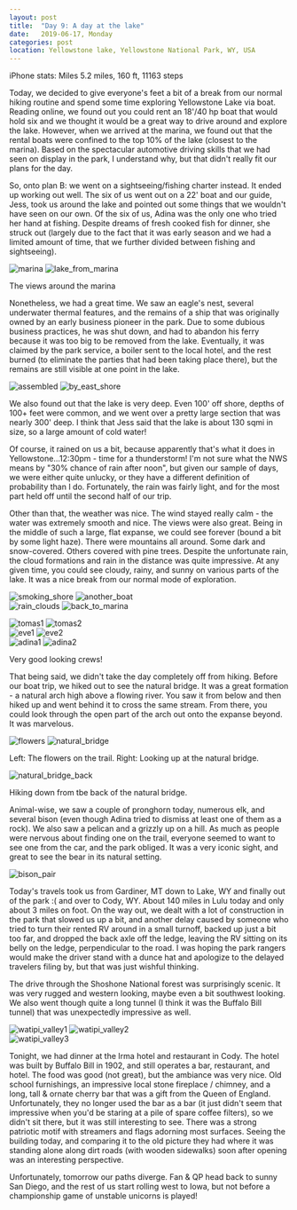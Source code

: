 ```yaml
---
layout: post
title:  "Day 9: A day at the lake"
date:   2019-06-17, Monday
categories: post
location: Yellowstone lake, Yellowstone National Park, WY, USA
---
```


iPhone stats: Miles 5.2 miles, 160 ft, 11163 steps

Today, we decided to give everyone's feet a bit of a break from our normal hiking routine and spend some time exploring Yellowstone Lake via boat. Reading online, we found out you could rent an 18'/40 hp boat that would hold six and we thought it would be a great way to drive around and explore the lake. However, when we arrived at the marina, we found out that the rental boats were confined to the top 10% of the lake (closest to the marina). Based on the spectacular automotive driving skills that we had seen on display in the park, I understand why, but that didn't really fit our plans for the day.

So, onto plan B: we went on a sightseeing/fishing charter instead. It ended up working out well. The six of us went out on a 22' boat and our guide, Jess, took us around the lake and pointed out some things that we wouldn't have seen on our own. Of the six of us, Adina was the only one who tried her hand at fishing. Despite dreams of fresh cooked fish for dinner, she struck out (largely due to the fact that it was early season and we had a limited amount of time, that we further divided between fishing and sightseeing). 

<div class="post-image post-image--split">
    <img src="https://lh3.googleusercontent.com/Y7qFarAo_vmFA2_bYMwTDkEr1AIV_gqileRgGvZUIPKi-MTvMNP420E_To9J_8QPPhlzQwwx8kNCtPG9onasVCCoCPj0y2QeHWyWRteu9Dx-m0dxwQnRktltXyGXBbgoFhGZmVzCbQITxR1mxEDdT5bWw58IFMo7kBd8I8GlGpZdmCzrym5uSPRKDQKqmH_67hN0_sVrD3RY26ZDS5KY5QTfiC1OVkU4tkuXaofbHkUCfAmPri2Mv1IG5K5XjSjVgIBO27ET571QQkSOtanNYZG69fpZYHqYoaC1jYe7m6PKQD_MCrXHSfockFZeGwGF_bCjd-epSxNpVMS0kgrKATodnPaj9I86l80P7MeFDfTo-zvKWsYR6w5dJ9MEna-Dfl45CY1kjUjuR_nUTHNp42ShPBJKV_2oyWqakBkenul9SUdYh7XVmac-3BuflpoCXM4kZ52j--HLulVsAIlS9yaLZhQJO9KRRNN5MRlEuEWHJ3hGr1h6x_rBhthoG94HX5KklnigMQYRE88mUtj3mgW1-tLEM_Zx7Mzb6HtpjN0s1tAXSDMOxPdBjCud8muy5VPRqycB4WVD0k9jjaoLhc86Z_vJiNRbfkqJCpGT5Ath2N-AUj9QpJl-0MVmYifTuZYKIQvFHRqJsDetriaf5ZGqK6KtDKaV3hWEExXKI2WUl46VpTH9hEKJSdEKpWkacnMQ-kBxDOqdPk7hSzNx44bbAQ=w2114-h1408-no" alt="marina" />
    <img src="https://lh3.googleusercontent.com/ffKv468syWR06xrZbj87E4IevARbgHbbXWKehwIih8DEWHMYx8RNl4pZIjH3-Lq15hYbfx3dhWUNUQbwHWGqQvfkGu8VCoxdiXfFYfI3dKaemhNG8F9SsWAc4U_hoDnsKOSt7raWDoSoLIjVjQfAY8ahEChiJ06lMIMHOQRnaywIjeoD3Nd7X1z7zTJKIoTTnfmp4qJnJkwfyfYjW5PJJJLqczZ70-SjwS40EeBwQDDhg1O56v6vv_F2gMBnxXNN59tjc1-2c0Fo6mq8ou9ILb4DP81xt8q7wJNIr3glIl_DLG_fhSuhrJNSZLg6VecGU95tUHUzwU7MDC9mZhHZruCMa7AaL8xjrBOni_zRirZcFiillg1Dtb-1ilqzhQQLQ84oUTT0wy-VnyPWt8xiuNS2vB7n4RhBNesmEn3y_oA1nix3cZ42sZwJYpsoVxejpEu3v--qat4XEIFspphtM7jFvj4VNYodQL050Z0dal-a52hfuWCbvpktcANru35UAtYsPj6Lpc65UCIhjQssZykywrumODLcFFQfURrJyVuhowWYIdIwDKmznm09g6RAWVN4TC3V-ophcuRkX15-feT40W9WMi-WVmA5Ik168BQH4kiN0mAz_BFcCFNaJquVYK1-0xSCZTN_phPHR4cqY-BK225ruYC7mXe90tbre_SLo4VwsQN7JKVMqnsuEgXXHmHL7lENvSoV-1gnHvCgMl3VoA=w498-h332-no" alt="lake_from_marina" />
    <p class="post-image-caption"> The views around the marina </p>
</div>

Nonetheless, we had a great time. We saw an eagle's nest, several underwater thermal features, and the remains of a ship that was originally owned by an early business pioneer in the park. Due to some dubious business practices, he was shut down, and had to abandon his ferry because it was too big to be removed from the lake. Eventually, it was claimed by the park service, a boiler sent to the local hotel, and the rest burned (to eliminate the parties that had been taking place there), but the remains are still visible at one point in the lake.

<div class="post-image post-image--split">
    <img src="https://lh3.googleusercontent.com/8-Fhnu3p_0GyB7vF8KiBX6wVEWw4ULiris0ObvvjHB42hJp4kz4JcTx3j6lueKcBro9PaYUoPD8Q11KI-gy9Ew-qOWcLleQiXuc7vq7IiTKg900eXoyxD1eLWM0rw-R_EKQPsU7IqgITYLdN0FuwRrngQb8SflbwaPMMarHk42ibkiISvASAzog5X-jav7Y5IxgsphnbqC6nrWx0hci2-RCDv7tuCpr5CM62MXdAr3lemdE3YZ4gVFC1b8Pa1fcksM7c41quTMrZlbRHUuqIjkLuP3KVMg3AcDK5QNxl_7Q6WVqrU1DjG0VTAfXzNW-VqhNCwIuGA-esu_5Ik_a-Xxhl4s_Z3jRzMPYUOHCTdUzo8692W_a2-cL_wUbM_IRD3dop_RT8t4Cyl30kI1GmoR4eqdQsVizmWlu6mfOQMcayWcau7s4Z_CHDcabBCZyeiDqhemqGk_vA6lgoEWy_A0MGplTJzdHdRbZivqS4FZ-ykOU-LXQsfgW5k9XDq79TxsXvMjFIIQzA_BOfCOx3cjOkq5bRcpPikbVV9Iy-xeUhBG6LAUUdSE943ObTtC64Ma-HhluaQo_YvLciHSxoNIT6h27tvcKV4Z73S9wFlorVT4e5SrhJihdTVi13BInLm3YUsrnaJJ7Cxzc1KlfEIwwuAWntdkzyHmg1UylyyX9lNw_gj5GFYykwPy3ocg6lpWptVZn3Nz9MPqflrcph5KKK=w2114-h1408-no" alt="assembled" />
    <img src="https://lh3.googleusercontent.com/VYbKXFCzJjhHcQPvDmK55xrIil64QYlHmZfh4gGvPtlPHSySUdp-qaU0vQWsRC3lV4ANUX0QUNzgFbjaVcrkNsW8ewSPTdm777QZSprNDdDKGdoF-0CYUE2S7ytgsf8T1t2YUd6DsT-ADTwseWHYeDh6lYHi4db5ELaPIyoGi4Z5-_gCBwIBO5M-h6d43R866vAyOkw9R1LorNcehNQvNhDZClnO48lJsR9JNA9DPi2sC71jmkFZDFsPepsOrYFeaZEHFwJxH_HkzWC7yufuuwM35jmuoVwkjt44hWdjb6lmi9MncemRyttWCZPxgPpOdXbIrDOZbPj3aq4WJIJEDf28hHEj0yHjG1AMIWWGTvb8gkqUP3KxMc6w0i-Up6fJOS87CjMFi8FnEsTMRZ7qLcFSwd332vJ_6LlbRCgQlxFjiL8vxIsTbUHO6IPi45VmhIB39_zYdxWJDf9BrS5a3CqmdbaChKaZMv38YMRzBowA6egwjf_YFj5nEWsBZx_oTgV95GMoMR0-TfgshTjFw05a0MY4A4Myf_yVn5_jcFLoSY-heED_ELep2tY90vbVuJh0zYZrGYklqvt18z6DXixVbkBthb71dInTF1409Cy44PUOhgetK7WdB9fJlFnyBiPEqQjG-GjJNYcqCYIKcCnLCm1dvqEZcptQVfwJ8uygxzICnrng_MW13L7VlbXCHx9wJwvVah4ath1k1aZerB7W=w2114-h1408-no" alt="by_east_shore" />
</div>


We also found out that the lake is very deep. Even 100' off shore, depths of 100+ feet were common, and we went over a pretty large section that was nearly 300' deep. I think that Jess said that the lake is about 130 sqmi in size, so a large amount of cold water!

Of course, it rained on us a bit, because apparently that's what it does in Yellowstone...12:30pm - time for a thunderstorm! I'm not sure what the NWS means by "30% chance of rain after noon", but given our sample of days, we were either quite unlucky, or they have a different definition of probability than I do. Fortunately, the rain was fairly light, and for the most part held off until the second half of our trip. 

Other than that, the weather was nice. The wind stayed really calm - the water was extremely smooth and nice. The views were also great. Being in the middle of such a large, flat expanse, we could see forever (bound a bit by some light haze). There were mountains all around. Some dark and snow-covered. Others covered with pine trees. Despite the unfortunate rain, the cloud formations and rain in the distance was quite impressive. At any given time, you could see cloudy, rainy, and sunny on various parts of the lake. It was a nice break from our normal mode of exploration.

<div class="post-image post-image--split">
    <img src="https://lh3.googleusercontent.com/JsHg5oWmkMP8eXrk4VSgoQ1TVbsQOHqflkRQk7IAgy_I-BAAG9CLHcerQNmHDrOs6GTANMPN8PCApwMg_rf9XcqFzjAfLr0cHBlugegZeN56OkOgXXaNHlF_Sd7Oid_myUepJqusG0Azue-nk40GSZT9e0WqjqtxFj8Q-rAGrcfV61S3HGmzvMIXuNC6y301h5ksepqUsWjJCkHnxN2KcD3IFiTevoO-9gdw-oRZhY1v382oSkjP01oJfe7SE2Q-UEuicV1KYSOCa92ampvTLY-Mp4Z_FugdhBSTZQoktgGKK-YvQFAHkKLOEFiPOfWraWNMqrHoCOCOS9LO0rPhip5tQAefSss5hN979DAt5f00p90ABl3twflnA4VcnLFYBbwHRyyaMdOYRW25iluzPYJGGjI-b_mlB6DgP1Baw2zuVO0uq9xrUvoPe0ZjRNYSRvGKFphBs-eOiYn6AVyvamesQ1A3x5OcivUAfkhTBqu7FVbPQVCVKDSfb_0NjnWoDgT3JddFP_V_C0qcZ7d4ApcekB0rv0_n2JcOiAa7W9QG2V9lBGZLLn5vorWHcRs7ti70WduX66GPmhJCg3CiLu2ZtOVitR5tq6lrBMaBX3rMRlzi3MiZfzEJkdLU6Tx9FTOpGBqT855cDHodw2jdgPsxHNNcZEtB1SeSDsozChLVVaG7m19Sx8bSack09GZrMOjo4K12DVlokLyg3VWNVdROBw=w1878-h1408-no" alt="smoking_shore" />
    <img src="https://lh3.googleusercontent.com/1t-8IOcHW9o5FEld0oawFqxeq_TCs16-6tKGwSCL2caJNonrsVI7HDl8O81CSLH1c3lMchcXebSZ9ujHaRuzk75oWsV-L4qqQz-KZJdnsFO9Yh8KuIFOFjLGVRFFmNFVK8lLm-sinHQSu4uTlBQPbvnxztVJFZacSF00Js-38rDZPlIOTC4cBQc8kVjxG61BvqELDANA1x-mlX3EqeMH_uwZ3qL27T3ttnXMkephqm2CZUXZG9I8t5Xly4Wr5kM_1Bcz9f1Z3g7SVonNcwwECYVDZHMvSdAY0MQYGH1vpZhvQ7DX3zW2ewbv76KbGtbAGsTbb2GfZZ7tOfY7rEVaVqVsEgkFaYAsjpP4qXfhDGP5XYG6uEts2D8YfEiTVYom_bApmVAQJLzC4nts48OMNjNoJvzY2V914Aw7nP3paZfcann7E7rXzJjc_SAoUSmmIcAp773y3viQTiMaALoQ_Z1MgRKz9cqrUkx6UO3hG-qVdyF60DxDxwfSzqTvjtZJ26ieZTKP84r28ucncICTR7xivWEr3c-jhEKRfgpgI1uHa33voCenqxlQbkGTNQ3zmT3nelWNJPj2ZElSzxMR2rPxO0nxa91wwweMGfE86LgqTbRP6keMSSZAbTOn2VSwlx3FV5_PGAlKDq43BlmIPh-5m5-IUozL9zAHL9xwVne_bMCHe1Q_UCQjE2gi2t6EOw1u1Gz5O4RWEBB8FKaSuPG5vg=w2114-h1408-no" alt="another_boat" />
</div>

<div class="post-image post-image--split">
    <img src="https://lh3.googleusercontent.com/PFvqdxKv8L-iOpGkjL8LoX9G5oNTk5wVOiw0gC6SOo4Vgoz7bIBrU_3UOBs1uhYCXlsNiLASy9x81oiMwV7vwro6xjI0mt8VwNKnVAgZvM92jzDzUXPzQb7Kv4_rwmYV5_RAPK1MeIWw96nbdSLK6QyLkbe_sDwTy1yDIv4uUJecNNMlDp3ORD2U4CwhJ21xsopAJB7h4Su7ZP2gn78dIxWp2z4XVL2kiX5IbHz6Rdg3x0Pz5uDcWE5rkEIXvUzy-Rq70VkeAM1uhRcb3ZKv2G9WiwDTr-x4K8EhNGNE38jL8XkjuOnzes-yFE7Vle4lrNmJQN4UfY9i5mozVeWlqiRe6empipaC1GOL7Sq_O55Ec6jJNpnAdU-gczz8_eWzu1JQUrdZRubyLuHIjOUX9dmkz_T8o3oIbQlTnNGi04iftC_QubMsfxipOnHFJVedVBNXCCD-A7zrxl6iw6YgOB3lNc8NJ6rFfjlQQzXMH3WGJTJNCsjLnycFY4hZEUKzBYEJO7HzS1AqygcrK9YtSYxEmCiBlSzkB7wHtcRC2MSAopPd0g6606GXppZigbYEWnR2TFeQKiyZDjY9pa8a8X2JyBjkUKzYpE-XbY8YmTaC2qz0BGMy4bj4pgxujEbfK4C4D2HMLrLoeYG3Gq89BaM1e40wZovR7yMRsTb1P9TmWGMeBKj8yqKwcmvZU4uhKYxl3PIZqG5pJJoY-xKkU0zxCw=w2114-h1408-no" alt="rain_clouds" />
    <img src="https://lh3.googleusercontent.com/BMRiEW8Pse1kdDAXcQjspH4YvM8-X13daDmGcGftUI4SqAJm47Jos5fJozGbjmRMq0rDSODhdG4dDmbhtsOI091bVeHAyGani0iBl03ct18iix0iAy-vct07qDzxKlnz8h9V_NHPzxDtZXQdOyw12dcp4eVqvMjoFsObaSp1V1I1KQy-ZZuJipAQ7L_bw17zJbpgDfigdK_pRhvjnIS2PwwqhIqFLYf-P0IAM_1QCC4HY_XIBseyLw0xj0lsMGWaeSkIgyqcDqAotYnMAl5dBjAA3l99godjpPDBWm24sI72p0NIekMgnTNBg7VXJFs9C2gUYNIPyLRLnIY8fB6g1ctFncCHr-wiY1ZiojbRG8sf8ZiDqLEyGhc22QdyB2ty-g7cHEcWJLyflKazWEIjeITW78q3ccVw07RCudFAA7JIS7J1U-tHsebv98_2-8ipos0upUd_VQcLmConNpll8y54mUHTwoVdfQgpD-h8By9scaYdO-JKnetPb1rBhfFEZiO6xDcZDU4MbYbeunUjn2Luq8sIKbCy62tXbqvI-LzV5L2ZpnmQHhn29X5wh9m7EFAOpwGUEmEhdeOA1OOM0Ul0gcS3wfF8jPN4lKVw8iht2CSLpa8Jfd2l4qp_vy-BFOqa7UkDuiTI3xDR8SsJVSon60WeVLUmaNIQoMeiVkolKwlW2VEwo5aRl7MAbbUTRY6u985sPKbfoEE1VdpvFePwMA=w1878-h1408-no" alt="back_to_marina" />
    <p class="post-image-caption"> </p>
</div>

<div class="post-image post-image--split">
    <img src="https://lh3.googleusercontent.com/gNezRZRr8CIqC-owjk2Yko-KnVKvWOcu8gVfLAS2SWry2GMwHu8jb86w4ENp3_b47yA6-tNfWCQNGL16AP5p30I6WaQB3teUX19XezX4YiIPZReSHBzON9H84SxBkSLu1VVRL-q8etf6R4spGFpaPp0ZzN-J4KtHR74ReD_spioFwgy7JbkVvEDAV8BHSH5WB1g_QtWmLCwsmPyX1mtwPuXHTVMgsBGLPGAV4txHO7t5cCTPH4XxDD3mtnuQZhEOeaMb0LKNEwVkR_R07qREKtesbIVjYG8paOdklTn-HlPiZSuTNTFqDgiIel1sI8oXXq4MnDBPDWzXc4P7iGp72u7xdbYBKAGy1YZqP0FFeG0Fc2ymMSKOCv3L2ZteDQ1kdlSI1UifRQ4FInv2CN7nr6uwFafDAtWyPfF7PhZlR7qr4tH5gFYJYhtAhVk6W6bveuQ0jIFt9wAtSBNVf_c4lVmUdRTGVlP5J37NF-LBNKF04b44a3lXReFRISX6OUVaWDciuKDTNu58RIWSefudUu5TB7syBhCfbzxQ2fJce-DUd7-hwYSg7fg86DPhVlbTQlE87xY6JAuKa6i6sbiQa02_xG62EA905UZ7HfQBYa1oqpivW5YQKoa08vbxULkj5RdluXQRFHI64IAXztek1LbyoA4xbS4mvGlY8xWRWyU3_zYwnSAHywv_oK75-6e0UjtQNBeRtt98bymewMdVDErQRg=w2114-h1408-no" alt="tomas1" />
    <img src="https://lh3.googleusercontent.com/byyao5Na0fIiRituh-3E1qFiLHTXiIq3FgTqJcWiYarGj11cb2NCpSJv_V1BeSY9oUPhPeJ3S3Mn30hQ7473F_mPs6lZeThycIIeDZW5ctsR36VNwhqHrJp_wgcspFM0FN8tkdVrDoA0aT5WwRbTz2De_zzBkQWyr21gVZeli2dqifQutSOow3b4ln50JU5qWQOps5Si42_7Z9wZUfJJDhvN2Vv3V7hVF81ax9Nv_JaDD-WJy6PTnGDgKLDg0o1q3mjRHZlh6yGPkeNAy692v_1PcClWhUxbeUvvtKGV0EADqOSoqnH9dQxRCPJ1ee5IMMQCy3N5xfJWIGtVzSpGcjebiMlFoRX66VGuplo7VEWxnS2wDKlZM6iAYf4NEiXCT34AYUrLaBr2bWfuorpFhbGx-QolXZh-zh1s92obbLhxFNKmM1QEojlgwdk2M_cebF9lFRoRekA1-_9TgDuM9kr4zckcA4-CwgqRs2H_c2UCGOmoQTLJb4kXbTUt6mX8TlCCY8e222XZlJtOkjLkUXRlapfOSSIyZebMS6u4DiI34CO5QK_DMGgwZY51bkOnp_wzGb4pOngckpVva4MhZ-jZQ1k_v3JnMREaTaRiJuqqrrT2lAptDO84Dmtqdkd3UbgVAVdKDhcr-9HLSz8UMUDLYvgVRkYCi3ThZLVWiav-J0qkk5Ey6jOVJvaedtogOJ1QwzJnk4lSQuDD6uPtULcRGg=w2114-h1408-no" alt="tomas2" />
</div>
<div class="post-image post-image--split">
    <img src="https://lh3.googleusercontent.com/i2AViQNd9EW4cKJGAFRIBirA8SWXUygzjBQNpmes6mNdO7WhF6wuSJOnA7admNXCii50cD1Q5QdM6c87augq_s1Jm495LnoUnvanPMiilWNG_bsf2eyvT9XtPuYo9i679HPAFcUv1bGOcdotEfXNeuyVGkxDVDFr-kbSGeDXYG0BJVE0ghKE1eq6D465_jWySINY9BymFuD_B1sQO-rE26wE48jwE_f5y217eEuclQpizFe8BlXyLkZFpL3zeKVmcnbOfUczHdrTU9nrvKLN8SH_2YcNIkMqkV-5GdP4Zu-b74R7kji1Nm6FPKcQsE0f7GIBcNrLfCSRYCMjo-VtNsI8ad1nhk9r_LL4VcdOY8a3Br0sSnaszFaJzAB_ab4Q5cZxV8ckSIfJSuhzBTPQCS94jKmDsZL-4VuHqaR65ix5zAQaHtJnnnx1-0y5qngMGZ4k_tm78_a9J6Io9dK5Tw-LT8iupKMXtnOQNJJZza0Llav8xJLRkKq2xmKmlrq-Cj7h6YWWHUf4mjofp_YWgG-h5npfEwi5uWVJ2aQNbTXV5o5P5aN6TS9mls27mT5R5g8OUkVrsjRHqYpakaunGVsNdTXE0diok0II_vNi-9tZgGla_T3p0xmpAmt7medzt_vF4QF733I-qMmb6qJpP4rbG5kVY7ALwlBVLlitzfPaXuPDQ5u-rCL5VQsaudm66HYvuOYXVS6INfiP9bOQg7uz2Q=w2114-h1408-no" alt="eve1" />
    <img src="https://lh3.googleusercontent.com/HUJJa5AhgCeF6eLW0RJoENWhgT4QZ8o5rWySUWJqJHxnDNMFOKvJ2OZ4Qm-PJo65YhuG08il4ED_hXeyt8TEEs8xhpWTAhPv4OavnrQl7qSUQQXkX3mq6z6OmOql0F_lIF5elHiNagFQ5t8HhGvyVd6n7lKHX-Sxh2BKeYGl4gDP61Rb9lcBZuXjJZ8WpJyaA7r89bxVDbNbTIGp6C9Zc6LpGu5xvemBLOFNCygLu83PqUgX6PSdv95LdYSTXJL4OQrPnefP1_HUneJuNYJE9TaNGzRJQGT_LNCXYQdlENSYQ56wIAMBVGeG0R-vmSEXNrlEW7N7fJ1Bjh0gZNJ1U59bwG6qWKaUtQIjr6JZovnRdjImUBZAA5FEwbsoeoKFvMDJV6p4lxJw4zrDUgea0v9SwvM97q7--zQfY-PwTB1G1WZY1mTK23vWsJlaOqhJCusinCdntyji5u0FNp50nJREBN9fShEkSOzMrVfu-8d58xWPZRX6PJzptGAwhPTU7qKzEPFD-gtj3hrwrRwzcbN3d1ipVLJSWcNwp1fU16TwONNCMP9E89If-vVGRFUE52v8vfXAWsJBokZ3Htq02hV0FV6DuWONtx1YOHNKgjmvyUQCUsKhB-_KZg9Dzql2JRBS4gp404S2Uy5gZChl9-31o2uwJTNSHKGd9cr1v101D99hVvVF-8fikneXDJraBWWQs_cCuwby7G0XvW0fPk3M4Q=w2114-h1408-no" alt="eve2" />
</div>
<div class="post-image post-image--split">
    <img src="https://lh3.googleusercontent.com/8i6nspoYD-3a-lWuTiITknk6ae0XOLxfLYBQsQSuu5MZiOKqFKhB4zU4E9PZRAY1M5reTPaiRlwEKRuqwmcf3_NwHENLR3666iV9OG2JJevqjPlX7WSdn8LDYGL51zC6JyvqFApdwaNorul4guj5ZSF1L8X5uPvLnP4DZgOWzsxYTAkSq-iYQolJ96FF6fiABexJXbpXfcCjVGHA9zKowb5OnaFwEgswrx0Wa3rIAAFASiekhqXXDO3vJeKJ53QomMhL5jptSL7UApIbvfAsLmAGqjDq53-SfuCWzyxst-lCPs1DsnCEaI5-BVxtii_KvjVKYY2qySKRLjOYn9_SEQvFBmPMXjs7KQ5mo0-NcdKdZRNFv7DJg4OidSD7rTW24nJb8UWbEgEmt3HR4X3V-2qxt36B-2rjuMZd1W5pZcT_KWEzytDbN10LlDCRir3gO2NeTy42bLwLe96TqhDXWBFSBAamCCkYxZRUt23jCunU0jTh2i3wYxBWwY0qlcviygBjlwUwd3QQ3b-olNp_jmqaXp1J7HFGyA373LGF48Wp-b7gdomtzFdaYHM8inKz9Vr7vfx4hY0QkU97Jv4Xc67FdL-dj3lvGLgWWt0oiJQj-oYoQ6H3R8ZnqVPA79LXvkLmQy8fifENWbQaL_Wy0Veq8Q9NKH4cTQmwSa1XUqqIbu8Hq2kmL4ong83WCXvXamT5owDgDZK0Gx00NZWAONvraA=w2114-h1408-no" alt="adina1" />
    <img src="https://lh3.googleusercontent.com/HfXNnMcbIu8qq4LLc9hx2JrC1Jktpn3bq6K0rPJmVWbWDZ5f6_-rbIPhNL8Xx-fwejxsOPExwY9kQHOz4ef3cq1cp6qJeRJqD7CJ4KB959UGQre7Sdt8QVBzRzHwauHZ-PpV8Z5Nfa0-2SE0sN78V9pEgV_Wg7T96JOoheDVJeDTSv0qeTS8alwCGGbSzPWtShFYBBCp-EIeZkt0bJyxV5RXIZxhi9lNwEJXO6lfIAd9fHLvoDGX_D69aRsX9WvGw6nzWDLy_JiTutqTz6wbyBQC9gA4ecOGFks4StT0bPYzoLpp5iqQzDhSiTWeZUZxhFKWZURctfRd13uKVcY2aJJh9RWmaX5sP1OXKwEIUxf6g1kCsGUbG3f_GYuzURHzI6OhlzyqmtJWgcvKdRbXkzt3o2o4jUrhphII7day5blr0YdL--bKYcpyV_JQWT8K5EZ8t5YM2Tk1cGdWIZgaeYryByELyEZjywhDycHgyauKL7LCBtqJ3odkOW4kjpVmzRlnE6yvv0hxCMFljo3vXw7EIODgtmUTKry3bChGT4COcGGLO60IkYZO-3G-n1LVb-lv8Sj3oXJmj0MDlvQVTsyT6JV8x7qW-gcnmwhQjhW5tUo5tkv_7_ngcHKs2aLkPNbdVlfBwmQWAuZ_iCpVcJlWFAENXkaoO-LRG-kI9euFdk7Q9RFRDKsegaWajAHE0c0OmchJADGRUQoRuBW6qDTHfw=w2114-h1408-no" alt="adina2" />
    <p class="post-image-caption"> Very good looking crews! </p>
</div>


That being said, we didn't take the day completely off from hiking. Before our boat trip, we hiked out to see the natural bridge. It was a great formation - a natural arch high above a flowing river. You saw it from below and then hiked up and went behind it to cross the same stream. From there, you could look through the open part of the arch out onto the expanse beyond. It was marvelous. 

<div class="post-image post-image--split">
    <img src="https://lh3.googleusercontent.com/CI8FnjmPA3tMf5JhANcrE0SXmPHXJnHM4MCn3dgpOXO4yIMOi6bk41WfXPAH8ypgv3kdZyXNMIR4s0Q9NMTkawBJ8qYfLYkj1-IFANA6OpDk69aidoKPIBwXdwHvTX0jssPdYbiSujUX9w-Lxdsaaurp76jtL9nu54ujclJdWeAh1Hk9bcIYdcaVGTyWTvbHYuQjW43_6d3PtMVitdTF_gFwlC-KrqSp5LSPmzEIwhFJLDrtT8lbUaKFyTh6q0RG55dTv3r_xQlPY_mPIxxbzjcS4yQZ6OyfW6Lmu8pgyJoi9ZEW3WWrd5vl5XkTchXsiIFj7yN6ZAavoeprds38GdtyttMgweaBF-6Ab01p1SxdFN4k9k6_hoASeDxhtDBN2z8rrEyPRjXua8xp9iSi_MWRlYW0M-ogPYpC5KfquAV_FeUAUQlOeyuYEEzbk1Slw57BsXwVIefUtLiztgmczb2R4isW-DqLXDs4Zc-bLhPqYr2gbsKyH-bvE4BrXZihTVIoEqIALIDiTwwBPV2ntZNNJiwJy5CKe7gbXLz5uAxrl8ii_76TBBQwtMHfYWsnw4zkePLoNelVwtWdh0yXoVuKklwKoomd0LzxcscIAfSuCyUwIRY6pE_U9BfYlX83TFvawbG4giUSDKyVaUoFNSn3x7B-Twk4rkrjK-vnEKLUXB8egdEblS1xGZNvNkn5ZAYwTNY1FllvTXu5zc8MQ49g=w940-h1408-no" alt="flowers" />
    <img src="https://lh3.googleusercontent.com/u8IRejYYxrSAZNHIO1jaMcF730BHk0Ccyy75fn1DHUzTkPQGhh0YM0cWyiKYk0Z4QKU03vu3vn72nWOi9uy9XEeI1PNm3hDQK1ckemq_aw_LQJcpVHgOnsC96iNH2rY-bRc4V6kwkPXVizb5OAHVbXt4Amrm2DId7UpceB1Om_wAWASSo4HFeLYQFfPjeYpKR-O57Y9ch7FZb6idRmST2HGJ83xgMpkBr97VHvf1wUKKI_KG7-5dzKjndWtCf9Ui-cULlYCIshdifRIV9bgzYlKAvxRImVkKDfcq_BtlXroWOHZ3dB9_Ff3ZgQ81jfBtv5iLrBYAGP7edkz4TNSCz-j53Iq82Bpm0c817o5DwJo6i-iQHGSGoMLZOjoiYajM_41uJtKAJZUTV_mkN44IXT7c4p1kCfgPUoEah06laKRppsxgNabg-KmAWhDRmEbGKlrzttcra6uCQfqU14QaSMLNLFmWN3XrzlAetV8grHNjlcG_XeLj1QSZQ4zQGI7JEZ9tz0BSk9q1tLvgsti0E3x-YR6b-4O8Y5Lcs_JAUZO8Bofkdhl43sxf_ToQOn-mV85VUJRXwaQkNCGh-QwaDQK7Ox1FMxKJfrE5IcitMttPchgfGn1Sz8-YUTsxJwKNcjmShlgtFXZ9U-j1EQTnTW331lQcDlr15Xc-Hp21N_nPoqahcZXLU9JIY8ye5GJ2zigunk5TFnOZIil9bqnzPcOCTg=w1056-h1408-no" alt="natural_bridge" />
    <p class="post-image-caption"> Left: The flowers on the trail. Right: Looking up at the natural bridge.  </p>
</div>

<div class="post-image">
    <img src="https://lh3.googleusercontent.com/1iDAgl7o602yE6fimBG_-kJAy0vkzX3bNRUnRROUT5PJd6ZMg5KHVUFgac_rHl8vySoefa6WYwtmW8liW3Hp1PPlUHyLmsBrWXrdvB3hhWBz8d0b9WS3hHN4yHReWNS9szNUFAqr27fJPOa5_uoJ9GZCaPof9C-VUsMsS0uW5oOVqWxD82UH5gyqsETGugXaTICuQNCV-IGc7MrkJJL1phMHHAwya5saGpZAx_buo5N5viWZ3ZLMcsUc2sHqRjYuBE65AaaXSK-XAUAYNm1Pw123AdUy9VBtSKM-p0JcHe-h1jjLhQNOWIEVK8KO6aMWbjNqIxgkhTAFgfUQW2aHexbn2paTPahF59oZt03VZaZAL9rOFRox3PQ0JsbpOBjdf2lAqY0xilz0TbfoCTKmlVzSvDHXFYpoyTC2aW--sI-AVLY_yURZFT5BIrIuanXNlI1H2meXB60AxlDaTLhqU4lZFEFGOBp5YMrJztbf54yB6ROr-ihqItIF0kAQocK4-4UN6Ik-j8Nk4LZAyRQNmr96DqweiGJeeSG2uMCM4K3vOXXKRnKohZyRmckqiDFCPe-dDdHUGeNF7Dr9Slk8VjRzYophsHcslYJ8lZY3AqulcaRUd0nPhV3srgbs2JCHcOw9MCYSaOKdJ0p3PVIhnCZXcQNCiHg2XYGA-gu8gbOmdMVX8ch2akngHTPJtGdkHAmuhVKmXWTlG7DQJK7de_hKCQ=w1878-h1408-no" alt="natural_bridge_back" />
    <p class="post-image-caption"> Hiking down from tbe back of the natural bridge.  </p>
</div>

Animal-wise, we saw a couple of pronghorn today, numerous elk, and several bison (even though Adina tried to dismiss at least one of them as a rock). We also saw a pelican and a grizzly up on a hill. As much as people were nervous about finding one on the trail, everyone seemed to want to see one from the car, and the park obliged. It was a very iconic sight, and great to see the bear in its natural setting.


<div class="post-image">
    <img src="https://lh3.googleusercontent.com/xU9QwYRD_N6jNB-iIBP7moTQ4JHdR1IbuKfb6VlNAbCVbXFVBIe4Xqtv3EZK94fiosJ1xrHwLZbyt2lSQTVzHpsw4EY30eSgU_0qf7zive3tws3zzGUzQd9M5TC09IiHUFMvLHMIETVUySMUt1pbuUFargl-s811G3GBk6oRE2fws7tVPzVaWssTzC_jXx0lWFuI-fss-k4rogW9rkConOkHdG1wWnkW_s4rhWIIeu_4kUL11Oh3vNLmEiSWST7NTEbKstDSLc_efuSJaYo-V8MMU0i75icyiy3ZYdNT4vCwAZiVqK2I9F12OB7W_tLG5h6r4wpdRft0eF6OV2UQYwfYHktvhTuxgGZ2iNOZvqKSLKuoG0nEZc8VoAfhDJwedIevksEBRtU5ajQF6apfltO2tuserUmaL2ku9tulxQ-2jySCgQMMt8M6onIHM2EuRnRH9XrUdMtbpqDumH4o23v4pM9pur4tLuV8beBol81DTSkmYnEYc9-vM8H2zagxqWniWCy2XeKJjL-HmjHfkaJYt8BCE-atS8_pamkEiHS84-LxLJssgQyXSmZL777lM3OuysI3C_IzT6BNmjO3vl9cq47ihZ6hkA7zY-fE7JtwtjYaaNQPJPaHU3uhufoOWxfyeDLV4Ec49RkfpXD_EEFgJEGqIDOf90wLc7zYl_hTe9YdyZXRlqrWDgD8Tryt_oe3fAIQt1m4I3jRVz6hnM_Jkg=w2114-h1408-no" alt="bison_pair" />
</div>


Today's travels took us from Gardiner, MT down to Lake, WY and finally out of the park :( and over to Cody, WY. About 140 miles in Lulu today and only about 3 miles on foot. On the way out, we dealt with a lot of construction in the park that slowed us up a bit, and another delay caused by someone who tried to turn their rented RV around in a small turnoff, backed up just a bit too far, and dropped the back axle off the ledge, leaving the RV sitting on its belly on the ledge, perpendicular to the road. I was hoping the park rangers would make the driver stand with a dunce hat and apologize to the delayed travelers filing by, but that was just wishful thinking. 

The drive through the Shoshone National forest was surprisingly scenic. It was very rugged and western looking, maybe even a bit southwest looking. We also went though quite a long tunnel (I think it was the Buffalo Bill tunnel) that was unexpectedly impressive as well.

<div class="post-image post-image--split">
    <img src="https://lh3.googleusercontent.com/wMCJUgbpxX8KybjYcnTD878RiEPnuQxv_zCsP_13XhmKUDhXeOmfXzTu7xLYIB_6SQjdQrYV2gdK_dPZ1PtdzWkkgFOkcDwHrNrVYIU4BQaacNI7tV9b2v62nyznFXQzH9bZxo2gcWbd_e6UynH3DHgQutrysgEV8whHYIM7ZzqOm_csZNB_ZrOMSkeQ1cvPNuNhQX2_tkggpxCWz7xVfaLI5MIK6FdNS-DKpIl2R-h5IMukgVahHquihmjyhKjWZ3B45kl1HVYixTTYytrjma1vf90Gd9Z1xM8CjElO_vhlZTXiPRFtcpRR6BwoTc4n4TGmf5QwGvqaUFH2YQdnFPyCmRqv4uHJNI88SCQkRk3Mso6D0GNEWf_fqdNpClnPbumps6Ge9uIP2_B_uJtL3R-jrNXhRUmRza7VZ-zkEcPpp203zLp7S3yd5LF0LkuoOnaXqBKLRJ89tFGPU_GtG5SnN1epcPS4JYgNXF90KcdVaEKvwxlSh5Ao8Agfxh5YCH7ZBzCCZCkevmv4Tz9Ps2g_SBK_b-0A6ugMcym7MddbOllDrksu3TXv3deYzZqaK1bxXpT1pGlCWfKMggK_DOxR4HD-Psl2ciSx_lAJxgweZC_qhl5GSHlGPBQKFO26Sq_0FscOiDvVJ2HCNHyKE9fMF9lomELd0J-lO5vHghBklU1dR7HtYcSSm-HkICSGqMtGIJGm-iRDh2yxEAL3LgJV=w2470-h1408-no" alt="watipi_valley1" />
    <img src="https://lh3.googleusercontent.com/jSDI5gvX1VYXvfCC_zpFBGJ2GxaOHyFocbAFMCP1kyqUSGnfYXyiw2RMeO2gFMhLd2ZNm06SH2zO5kRwBFJf10KfUG3KUtglOuZcpQ9rPdS6M9MlucEByCdTd1tvvHgI93UHGDzn188cEjcyaSUCMgR1d-vrrMvMKzQ6tJl-5uV2KoeevBuuSVCuw4yv_IdCGOMOwk59IAFtGY8QdFuhl1oUM6k_Z2EUr6Dq7qmeIQo8Ap4seCIsEl0QP7-FJE3x6kdLDWaTAiyvYeZ1yAn6OHSw8n5S0hgbgg1wg0zuVz--Jsd4VTHuD_emYm2WDDQdCbqcoFW1nNIiqnJjYDxXimxg4645Qg7W_fjvmggGxYx5zHCcsE9h7C7HwBXV4YLDM-7y2LXyWmb0UbjwRrrrOJDstvs_7XgtXNHY9bdLt1aDnOR6erjplC4CEn49br1V8MQhe1bHb3U96mI1gExwEDBH8H2augW4d_FD0mVHDLjuRzK41L1xm2EWRwfXxY9h7Mo_UPOsjpXNEow7RkdNvwZHrtiQR-Sk-rfzx7oqdXsk36C2NPfDRYKgdUstEPI19s40nNcwcpAFgGz2ov-tUjR9IyLpVxLHw4xd1LHadlHvO85wGbnIJvIetHtHEBOMaXb-Wmk8GnzNVhRSHI8HxzS3Ge8y_PvohEpTWkI17p9zwjo7BoJWxlkz_PUjkJRR0JXEvyhJbFGJLUXUFQ6p59do4w=w2114-h1408-no" alt="watipi_valley2" />
</div>
<div class="post-image">
    <img src="https://lh3.googleusercontent.com/WSCY10ZPLB1_W83k849F7gGx_o59DKlny6KIsZ2YeBGRAKoViY6oFH6ai-b9MZMh3tv8CApIoY_AVTW8Qs09rFOcBqBKKwEzV3BrwxthxZSpX_M_vOgjvYx7j5SWdzvN4Awu8gD3ra07VHDNAr5fzpZ5tl4Bjy77f4xsxmfoboK3PFHV36xD-LMdE6MCv9oZnvYfs0Sag6DuaeWZlsOOJYOAB0lGY4F_SSDJUzt3af76qkr_W2SWau-oizhVl7vJzig9kq3xyS0DEonGfMq8vxMMDzSaMB0k3efmj_AWkMEehoLVd_emKEqqHZ7cVnOEHsis9IhRR_pBHulD0QzBfvBaDGOl1w4nTphBXPHz4JJy4CVrnTbGc_eEZbXOoI7NFAASCG8s71a259HfeHen4GF-QRrjMe_NNHN2Tx3t_wiI22gIdDTBhtXJJPPGQek-vzi0VBOUvQv2Juc9d3O7WxaXx-G_fflfd8_i3rTeJr04h6qlwPVlwd_b00MBUtN2mRpr_cb7MJ0-7fp10zqEGmqXbPA848vVIRIPNLWM7R7qHJz_cSExMDK-vVfwDs91Fa8UOI_gR6pbGbTHymQtSORqtAoiGPQEWIzzBrIcxNvoeL17s189Duurpp-mJgFC85DE9YRtdcZn6LhXZOc5_ALGfB6gL2ckQmmKpM9h5zR91AV-2cqlc7tY1vCRwvRa9-rf-0BLG9Y_XX418urIQEfWfg=w2504-h1408-no" alt="watipi_valley3" />
</div>

Tonight, we had dinner at the Irma hotel and restaurant in Cody. The hotel was built by Buffalo Bill in 1902, and still operates a bar, restaurant, and hotel. The food was good (not great), but the ambiance was very nice. Old school furnishings, an impressive local stone fireplace / chimney, and a long, tall & ornate cherry bar that was a gift from the Queen of England. Unfortunately, they no longer used the bar as a bar (it just didn't seem that impressive when you'd be staring at a pile of spare coffee filters), so we didn't sit there, but it was still interesting to see. There was a strong patriotic motif with streamers and flags adorning most surfaces. Seeing the building today, and comparing it to the old picture they had where it was standing alone along dirt roads (with wooden sidewalks) soon after opening was an interesting perspective.

Unfortunately, tomorrow our paths diverge. Fan & QP head back to sunny San Diego, and the rest of us start rolling west to Iowa, but not before a championship game of unstable unicorns is played!

